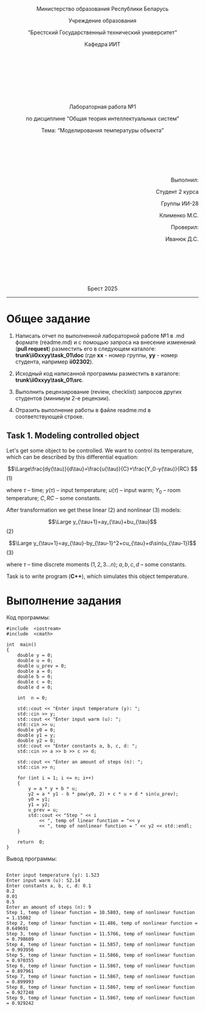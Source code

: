 ﻿
<p align="center"> Министерство образования Республики Беларусь</p>

<p align="center">Учреждение образования</p>

<p align="center">“Брестский Государственный технический университет”</p>

<p align="center">Кафедра ИИТ</p>

<br><br><br><br><br><br><br>

<p align="center">Лабораторная работа №1</p>

<p align="center">по дисциплине “Общая теория интеллектуальных систем”</p>

<p align="center">Тема: “Моделирования температуры объекта”</p>

<br><br><br><br><br>

<p align="right">Выполнил:</p>

<p align="right">Студент 2 курса</p>

<p align="right">Группы ИИ-28</p>

<p align="right">Клименко М.С.</p>

<p align="right">Проверил:</p>

<p align="right">Иванюк Д.С.</p>

<br><br><br><br><br>

<p align="center">Брест 2025</p>

  

  

<hr>

  

  

# Общее задание #

1. Написать отчет по выполненной лабораторной работе №1 в .md формате (readme.md) и с помощью запроса на внесение изменений (**pull request**) разместить его в следующем каталоге: **trunk\ii0xxyy\task_01\doc** (где **xx** - номер группы, **yy** - номер студента, например **ii02302**).

2. Исходный код написанной программы разместить в каталоге: **trunk\ii0xxyy\task_01\src**.

3. Выполнить рецензирование (review, checklist) запросов других студентов (минимум 2-е рецензии).

4. Отразить выполнение работы в файле readme.md в соответствующей строке.

  

## Task 1. Modeling controlled object ##

Let's get some object to be controlled. We want to control its temperature, which can be described by this differential equation:

  

$$\Large\frac{dy(\tau)}{d\tau}=\frac{u(\tau)}{C}+\frac{Y_0-y(\tau)}{RC} $$ (1)

  

where $\tau$ – time; $y(\tau)$ – input temperature; $u(\tau)$ – input warm; $Y_0$ – room temperature; $C,RC$ – some constants.

  

After transformation we get these linear (2) and nonlinear (3) models:

  

$$\Large y_{\tau+1}=ay_{\tau}+bu_{\tau}$$ (2)

$$\Large y_{\tau+1}=ay_{\tau}-by_{\tau-1}^2+cu_{\tau}+d\sin(u_{\tau-1})$$ (3)

  

where $\tau$ – time discrete moments ($1,2,3{\dots}n$); $a,b,c,d$ – some constants.

  

Task is to write program (**С++**), which simulates this object temperature.

  

# Выполнение задания #

Код программы:

```
#include  <iostream>
#include  <cmath>

int  main()
{
	double y = 0;
	double u = 0;
	double u_prev = 0;
	double a = 0;
	double b = 0;
	double c = 0;
	double d = 0;

	int  n = 0;

	std::cout << "Enter input temperature (y): ";
	std::cin >> y;
	std::cout << "Enter input warm (u): ";
	std::cin >> u;
	double y0 = 0;
	double y1 = y;
	double y2 = 0;
	std::cout << "Enter constants a, b, c, d: ";
	std::cin >> a >> b >> c >> d;

	std::cout << "Enter an amount of steps (n): ";
	std::cin >> n;

	for (int i = 1; i <= n; i++)
	{
		y = a * y + b * u;
		y2 = a * y1 - b * pow(y0, 2) + c * u + d * sin(u_prev);
		y0 = y1;
		y1 = y2;
		u_prev = u;
		std::cout << "Step " << i
			<< ", temp of linear function = "<< y
			<< ", temp of nonlinear function = " << y2 << std::endl;
	}

	return  0;
}
```

Вывод программы:

```

Enter input temperature (y): 1.523
Enter input warm (u): 52.14
Enter constants a, b, c, d: 0.1
0.2
0.01
0.5
Enter an amount of steps (n): 9
Step 1, temp of linear function = 10.5803, temp of nonlinear function = 1.15082
Step 2, temp of linear function = 11.486, temp of nonlinear function = 0.649691
Step 3, temp of linear function = 11.5766, temp of nonlinear function = 0.798609
Step 4, temp of linear function = 11.5857, temp of nonlinear function = 0.993956
Step 5, temp of linear function = 11.5866, temp of nonlinear function = 0.970355
Step 6, temp of linear function = 11.5867, temp of nonlinear function = 0.897961
Step 7, temp of linear function = 11.5867, temp of nonlinear function = 0.899993
Step 8, temp of linear function = 11.5867, temp of nonlinear function = 0.927248
Step 9, temp of linear function = 11.5867, temp of nonlinear function = 0.929242

```
